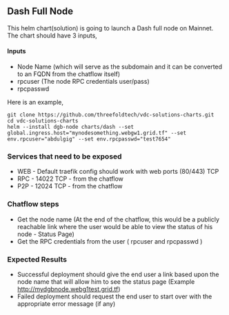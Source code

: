 ## Dash Full Node

This helm chart(solution) is going to launch a Dash full node on Mainnet. The chart should have 3 inputs,

#### Inputs

* Node Name (which will serve as the subdomain and it can be converted to an FQDN from the chatflow itself)
* rpcuser (The node RPC credentials user/pass)
* rpcpasswd

Here is an example,

```
git clone https://github.com/threefoldtech/vdc-solutions-charts.git
cd vdc-solutions-charts
helm --install dgb-node charts/dash --set global.ingress.host="mynodesomething.webgw1.grid.tf" --set env.rpcuser="abdulgig" --set env.rpcpasswd="test7654" 
```

### Services that need to be exposed

* WEB - Default traefik config should work with web ports (80/443) TCP
* RPC - 14022 TCP - from the chatflow
* P2P - 12024 TCP - from the chatflow

### Chatflow steps

* Get the node name (At the end of the chatflow, this would be a publicly reachable link where the user would be able to view the status of his node - Status Page)
* Get the RPC credentials from the user ( rpcuser and rpcpasswd )

### Expected Results

* Successful deployment should give the end user a link based upon the node name that will allow him to see the status page (Example http://mydgbnode.webg1test.grid.tf)
* Failed deployment should request the end user to start over with the appropriate error message (if any)


